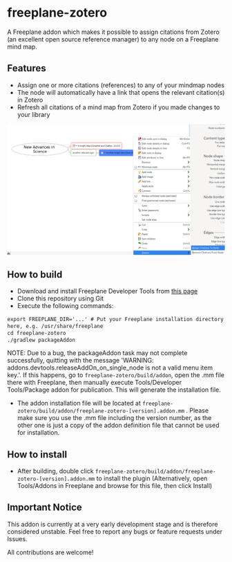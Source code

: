 # freeplane-zotero

A Freeplane addon which makes it possible to assign citations from Zotero (an excellent open source reference manager) to any node on a Freeplane mind map.

## Features
- Assign one or more citations (references) to any of your mindmap nodes
- The node will automatically have a link that opens the relevant citation(s) in Zotero
- Refresh all citations of a mind map from Zotero if you made changes to your library

![Freeplane-Zotero in action](screenshot.png)

## How to build
- Download and install Freeplane Developer Tools from [this page](https://www.freeplane.org/wiki/index.php/Add-ons_(install)#Developer_Tools)
- Clone this repository using Git
- Execute the following commands:

```
export FREEPLANE_DIR='...' # Put your Freeplane installation directory here, e.g. /usr/share/freeplane
cd freeplane-zotero
./gradlew packageAddon
```

NOTE: Due to a bug, the packageAddon task may not complete successfully, quitting with the message 'WARNING: addons.devtools.releaseAddOn_on_single_node is not a valid menu item key.'. If this happens, go to `freeplane-zotero/build/addon`, open the .mm file there with Freeplane, then manually execute Tools/Developer Tools/Package addon for publication. This will generate the installation file.

- The addon installation file will be located at `freeplane-zotero/build/addon/freeplane-zotero-[version].addon.mm` . Please make sure you use the .mm file including the version number, as the other one is just a copy of the addon definition file that cannot be used for installation.

## How to install

- After building, double click `freeplane-zotero/build/addon/freeplane-zotero-[version].addon.mm` to install the plugin (Alternatively, open Tools/Addons in Freeplane and browse for this file, then click Install)

## Important Notice

This addon is currently at a very early development stage and is therefore considered unstable. Feel free to report any bugs or feature requests under Issues.

All contributions are welcome!
